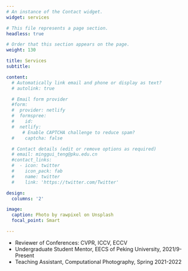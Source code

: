 ```yaml
---
# An instance of the Contact widget.
widget: services

# This file represents a page section.
headless: true

# Order that this section appears on the page.
weight: 130

title: Services
subtitle:

content:
  # Automatically link email and phone or display as text?
  # autolink: true

  # Email form provider
  #form:
  #  provider: netlify
  #  formspree:
  #    id:
  #  netlify:
      # Enable CAPTCHA challenge to reduce spam?
  #    captcha: false

  # Contact details (edit or remove options as required)
  # email: minggui_teng@pku.edu.cn
  #contact_links:
  #  - icon: twitter
  #    icon_pack: fab
  #    name: twitter
  #    link: 'https://twitter.com/Twitter'

design:
  columns: '2'

image:
  caption: Photo by rawpixel on Unsplash
  focal_point: Smart

---
```

- Reviewer of Conferences: CVPR, ICCV, ECCV
- Undergraduate Student Mentor, EECS of Peking University, 2021/9-Present
- Teaching Assistant, Computational Photography, Spring 2021-2022